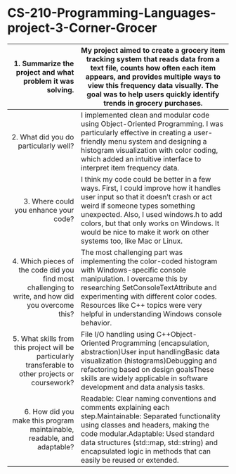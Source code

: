   # CS-210-Programming-Languages-project-3-Corner-Grocer
  
|1. Summarize the project and what problem it was solving.|My project aimed to create a grocery item tracking system that reads data from a text file, counts how often each item appears, and provides multiple ways to view this frequency data visually. The goal was to help users quickly identify trends in grocery purchases.|
|----:|-----|
|2. What did you do particularly well?| I implemented clean and modular code using Object-Oriented Programming. I was particularly effective in creating a user-friendly menu system and designing a histogram visualization with color coding, which added an intuitive interface to interpret item frequency data.|
|3. Where could you enhance your code?|I think my code could be better in a few ways. First, I could improve how it handles user input so that it doesn’t crash or act weird if someone types something unexpected. Also, I used windows.h to add colors, but that only works on Windows. It would be nice to make it work on other systems too, like Mac or Linux.|
|4. Which pieces of the code did you find most challenging to write, and how did you overcome this?|The most challenging part was implementing the color-coded histogram with Windows-specific console manipulation. I overcame this by researching SetConsoleTextAttribute and experimenting with different color codes. Resources like C++ topics were very helpful in understanding Windows console behavior.|
|5. What skills from this project will be particularly transferable to other projects or coursework?| File I/O handling using C++Object-Oriented Programming (encapsulation, abstraction)User input handlingBasic data visualization (histograms)Debugging and refactoring based on design goalsThese skills are widely applicable in software development and data analysis tasks.|
  |6. How did you make this program maintainable, readable, and adaptable?|Readable: Clear naming conventions and comments explaining each step.Maintainable: Separated functionality using classes and headers, making the code modular.Adaptable: Used standard data structures (std::map, std::string) and encapsulated logic in methods that can easily be reused or extended.|
